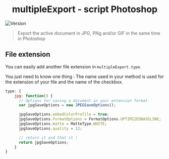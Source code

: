 <h1 align="center">multipleExport - script Photoshop</h1>
<p>
  <img alt="Version" src="https://img.shields.io/badge/version-1.2.0-blue.svg?cacheSeconds=2592000" />
</p>

> Export the active document in JPG, PNg and/or GIF in the same time in Photoshop

## File extension

You can easily add another file extension in `multipleExport.type`.

You just need to know one thing :
The name used in your method is used for the extension of your file and the name of the checkbox.

```javascript
type: {
    jpg: function() {
      // Options for saving a document in your extension format.
      var jpgSaveOptions = new JPEGSaveOptions();

      jpgSaveOptions.embedColorProfile = true;
      jpgSaveOptions.FormatOptions = FormatOptions.OPTIMIZEDBASELINE;
      jpgSaveOptions.matte = MatteType.WHITE;
      jpgSaveOptions.quality = 12;

      // return it and that it !
      return jpgSaveOptions;
    }
}
```
